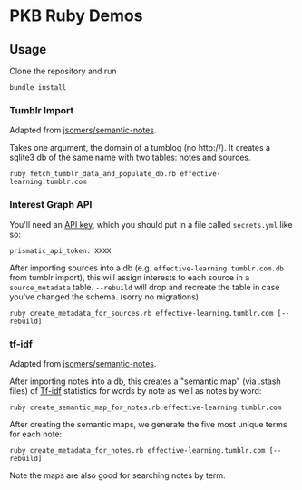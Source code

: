 # PKB Ruby Demos

## Usage

Clone the repository and run

```
bundle install
```

### Tumblr Import

Adapted from
[jsomers/semantic-notes](https://github.com/jsomers/semantic-notes).

Takes one argument, the domain of a tumblog (no http://). It creates a
sqlite3 db of the same name with two tables: notes and sources.

```
ruby fetch_tumblr_data_and_populate_db.rb effective-learning.tumblr.com
```

### Interest Graph API

You'll need an [API key](http://interest-graph.getprismatic.com/),
which you should put in a file called `secrets.yml` like so:

```
prismatic_api_token: XXXX
```

After importing sources into a db (e.g.
`effective-learning.tumblr.com.db` from tumblr import), this will assign
interests to each source in a `source_metadata` table. `--rebuild` will
drop and recreate the table in case you've changed the schema. (sorry no
migrations)

```
ruby create_metadata_for_sources.rb effective-learning.tumblr.com [--rebuild]
```

### tf-idf

Adapted from
[jsomers/semantic-notes](https://github.com/jsomers/semantic-notes).

After importing notes into a db, this creates a "semantic map" (via
.stash files) of [Tf-idf](http://en.wikipedia.org/wiki/Tf%E2%80%93idf)
statistics for words by note as well as notes by word:

```
ruby create_semantic_map_for_notes.rb effective-learning.tumblr.com
```

After creating the semantic maps, we generate the five most unique terms
for each note:

```
ruby create_metadata_for_notes.rb effective-learning.tumblr.com [--rebuild]
```

Note the maps are also good for searching notes by term.
